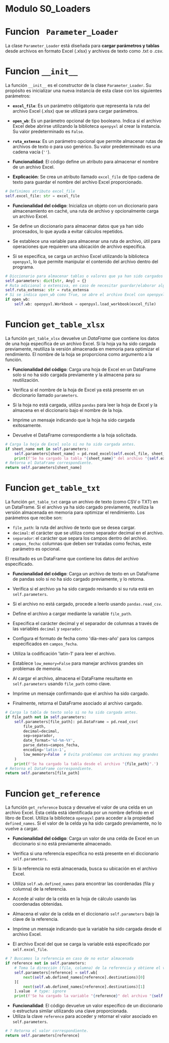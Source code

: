 # Modulo S0_Loaders

# Funcion ` Parameter_Loader`

La clase `Parameter_Loader` está diseñada para **cargar parámetros y tablas** desde archivos en formato Excel (.xlsx) y archivos de texto como .txt o .csv.

# Funcion `__init__`

La función `__init__` es el constructor de la clase `Parameter_Loader`. Su propósito es inicializar una nueva instancia de esta clase con los siguientes parámetros:

- **`excel_file`**: Es un parámetro obligatorio que representa la ruta del archivo Excel (.xlsx) que se utilizará para cargar parámetros.
- **`open_wb`**: Es un parámetro opcional de tipo booleano. Indica si el archivo Excel debe abrirse utilizando la biblioteca `openpyxl` al crear la instancia. Su valor predeterminado es `False`.
- **`ruta_extensa`**: Es un parámetro opcional que permite almacenar rutas de archivos de texto o para uso genérico. Su valor predeterminado es una cadena vacía (`''`).

- **Funcionalidad**: El código define un atributo para almacenar el nombre de un archivo Excel.

- **Explicación**: Se crea un atributo llamado `excel_file` de tipo cadena de texto para guardar el nombre del archivo Excel proporcionado.
```python
# Definimos atributo excel_file
self.excel_file: str = excel_file
```

- **Funcionalidad del código**: Inicializa un objeto con un diccionario para almacenamiento en caché, una ruta de archivo y opcionalmente carga un archivo Excel.

- Se define un diccionario para almacenar datos que ya han sido procesados, lo que ayuda a evitar cálculos repetidos.
- Se establece una variable para almacenar una ruta de archivo, útil para operaciones que requieren una ubicación de archivo específica.
- Si se especifica, se carga un archivo Excel utilizando la biblioteca `openpyxl`, lo que permite manipular el contenido del archivo dentro del programa.
```python
# Diccionario para almacenar tablas o valores que ya han sido cargados (cache).
self.parameters: dict[str, Any] = {}
# Ruta adicional o extensiva, en caso de necesitar guardar/elaborar alguna ruta completa.
self.ruta_extensa: str = ruta_extensa
# Si se indica open_wb como True, se abre el archivo Excel con openpyxl y se guarda el objeto Workbook.
if open_wb:
	self.wb: openpyxl.Workbook = openpyxl.load_workbook(excel_file)
```

# Funcion `get_table_xlsx`

La función `get_table_xlsx` devuelve un *DataFrame* que contiene los datos de una hoja específica de un archivo Excel. Si la hoja ya ha sido cargada previamente, reutiliza la versión almacenada en memoria para optimizar el rendimiento. El nombre de la hoja se proporciona como argumento a la función.

- **Funcionalidad del código**: Carga una hoja de Excel en un DataFrame solo si no ha sido cargada previamente y la almacena para su reutilización.

- Verifica si el nombre de la hoja de Excel ya está presente en un diccionario llamado `parameters`.
- Si la hoja no está cargada, utiliza `pandas` para leer la hoja de Excel y la almacena en el diccionario bajo el nombre de la hoja.
- Imprime un mensaje indicando que la hoja ha sido cargada exitosamente.
- Devuelve el DataFrame correspondiente a la hoja solicitada.
```python
# Carga la hoja de Excel solo si no ha sido cargada antes.
if sheet_name not in self.parameters:
	self.parameters[sheet_name] = pd.read_excel(self.excel_file, sheet_name=sheet_name)
	print(f'Se ha cargado la tabla "{sheet_name}" del archivo "{self.excel_file}".')
# Retorna el DataFrame correspondiente.
return self.parameters[sheet_name]
```

# Funcion `get_table_txt`

La función `get_table_txt` carga un archivo de texto (como CSV o TXT) en un DataFrame. Si el archivo ya ha sido cargado previamente, reutiliza la versión almacenada en memoria para optimizar el rendimiento. Los parámetros que recibe son:

- `file_path`: la ruta del archivo de texto que se desea cargar.
- `decimal`: el carácter que se utiliza como separador decimal en el archivo.
- `separador`: el carácter que separa los campos dentro del archivo.
- `campos_fecha`: columnas que deben ser tratadas como fechas, este parámetro es opcional.

El resultado es un DataFrame que contiene los datos del archivo especificado.

- **Funcionalidad del código**: Carga un archivo de texto en un DataFrame de pandas solo si no ha sido cargado previamente, y lo retorna.

- Verifica si el archivo ya ha sido cargado revisando si su ruta está en `self.parameters`.
- Si el archivo no está cargado, procede a leerlo usando `pandas.read_csv`.
- Define el archivo a cargar mediante la variable `file_path`.
- Especifica el carácter decimal y el separador de columnas a través de las variables `decimal` y `separador`.
- Configura el formato de fecha como 'día-mes-año' para los campos especificados en `campos_fecha`.
- Utiliza la codificación 'latin-1' para leer el archivo.
- Establece `low_memory=False` para manejar archivos grandes sin problemas de memoria.
- Al cargar el archivo, almacena el DataFrame resultante en `self.parameters` usando `file_path` como clave.
- Imprime un mensaje confirmando que el archivo ha sido cargado.
- Finalmente, retorna el DataFrame asociado al archivo cargado.
```python
# Carga la tabla de texto solo si no ha sido cargada antes.
if file_path not in self.parameters:
	self.parameters[file_path]: pd.DataFrame = pd.read_csv(
		file_path,
		decimal=decimal,
		sep=separador,
		date_format='%d-%m-%Y',
		parse_dates=campos_fecha,
		encoding='latin-1',
		low_memory=False  # Evita problemas con archivos muy grandes
	)
	print(f'Se ha cargado la tabla desde el archivo "{file_path}".')
# Retorna el DataFrame correspondiente.
return self.parameters[file_path]
```

# Funcion `get_reference`

La función `get_reference` busca y devuelve el valor de una celda en un archivo Excel. Esta celda está identificada por un nombre definido en el libro de Excel. Utiliza la biblioteca `openpyxl` para acceder a la propiedad `defined_names`. Si el valor de la celda ya ha sido cargado previamente, no lo vuelve a cargar.

- **Funcionalidad del código**: Carga un valor de una celda de Excel en un diccionario si no está previamente almacenado.

- Verifica si una referencia específica no está presente en el diccionario `self.parameters`.
- Si la referencia no está almacenada, busca su ubicación en el archivo Excel.
- Utiliza `self.wb.defined_names` para encontrar las coordenadas (fila y columna) de la referencia.
- Accede al valor de la celda en la hoja de cálculo usando las coordenadas obtenidas.
- Almacena el valor de la celda en el diccionario `self.parameters` bajo la clave de la referencia.
- Imprime un mensaje indicando que la variable ha sido cargada desde el archivo Excel.
- El archivo Excel del que se carga la variable está especificado por `self.excel_file`.
```python
# ? Buscamos la referencia en caso de no estar almacenada
if reference not in self.parameters:
	# Toma la dirección (fila, columna) de la referencia y obtiene el valor de la celda.
	self.parameters[reference] = self.wb[
		next(self.wb.defined_names[reference].destinations)[0]
	][
		next(self.wb.defined_names[reference].destinations)[1]
	].value  # type: ignore
	print(f'Se ha cargado la variable "{reference}" del archivo "{self.excel_file}".')
```

- **Funcionalidad**: El código devuelve un valor específico de un diccionario o estructura similar utilizando una clave proporcionada.
- Utiliza la clave `reference` para acceder y retornar el valor asociado en `self.parameters`.
```python
# ? Retorna el valor correspondiente.
return self.parameters[reference]
```